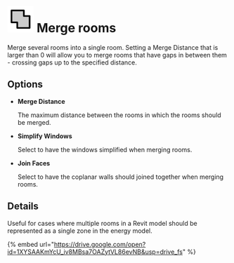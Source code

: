 # ![](../../.gitbook/assets/merge-rooms.svg#thumbnail) Merge rooms

Merge several rooms into a single room. Setting a Merge Distance that is larger than 0 will allow you to merge rooms that have gaps in between them - crossing gaps up to the specified distance.

## Options

* **Merge Distance**

  The maximum distance between the rooms in which the rooms should be merged.

* **Simplify Windows**

  Select to have the windows simplified when merging rooms.

* **Join Faces**

  Select to have the coplanar walls should joined together when merging rooms.

## Details

Useful for cases where multiple rooms in a Revit model should be represented as a single zone in the energy model.

{% embed url="https://drive.google.com/open?id=1XYSAAKmYcU_iv8MBsa7OAZytVL86evNB&usp=drive_fs" %}

<style>
img[src*="#thumbnail"] {
   width:50px;
   height:50px;
}
</style>